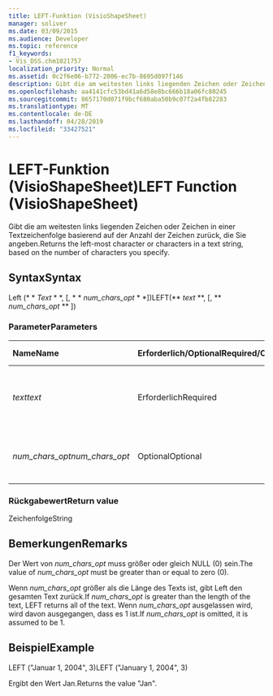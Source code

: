 ```yaml
---
title: LEFT-Funktion (VisioShapeSheet)
manager: soliver
ms.date: 03/09/2015
ms.audience: Developer
ms.topic: reference
f1_keywords:
- Vis_DSS.chm1021757
localization_priority: Normal
ms.assetid: 0c2f6e06-b772-2006-ec7b-8695d097f146
description: Gibt die am weitesten links liegenden Zeichen oder Zeichen in einer Textzeichenfolge basierend auf der Anzahl der Zeichen zurück, die Sie angeben.
ms.openlocfilehash: aa4141cfc53bd41a6d58e8bc666b18a06fc80245
ms.sourcegitcommit: 8657170d071f9bcf680aba50b9c07f2a4fb82283
ms.translationtype: MT
ms.contentlocale: de-DE
ms.lasthandoff: 04/28/2019
ms.locfileid: "33427521"
---
```

# <a name="left-function-visioshapesheet"></a><span data-ttu-id="68056-103">LEFT-Funktion (VisioShapeSheet)</span><span class="sxs-lookup"><span data-stu-id="68056-103">LEFT Function (VisioShapeSheet)</span></span>

<span data-ttu-id="68056-104">Gibt die am weitesten links liegenden Zeichen oder Zeichen in einer Textzeichenfolge basierend auf der Anzahl der Zeichen zurück, die Sie angeben.</span><span class="sxs-lookup"><span data-stu-id="68056-104">Returns the left-most character or characters in a text string, based on the number of characters you specify.</span></span>
  
## <a name="syntax"></a><span data-ttu-id="68056-105">Syntax</span><span class="sxs-lookup"><span data-stu-id="68056-105">Syntax</span></span>

<span data-ttu-id="68056-106">Left (\* \* *Text* \* \*, [, \* \* *num_chars_opt* \* \*])</span><span class="sxs-lookup"><span data-stu-id="68056-106">LEFT(\*\* *text* \*\*, [, \*\* *num_chars_opt* \*\* ])</span></span> 
  
### <a name="parameters"></a><span data-ttu-id="68056-107">Parameter</span><span class="sxs-lookup"><span data-stu-id="68056-107">Parameters</span></span>

|<span data-ttu-id="68056-108">**Name**</span><span class="sxs-lookup"><span data-stu-id="68056-108">**Name**</span></span>|<span data-ttu-id="68056-109">**Erforderlich/Optional**</span><span class="sxs-lookup"><span data-stu-id="68056-109">**Required/Optional**</span></span>|<span data-ttu-id="68056-110">**Datentyp**</span><span class="sxs-lookup"><span data-stu-id="68056-110">**Data Type**</span></span>|<span data-ttu-id="68056-111">**Beschreibung**</span><span class="sxs-lookup"><span data-stu-id="68056-111">**Description**</span></span>|
|:-----|:-----|:-----|:-----|
| <span data-ttu-id="68056-112">_text_</span><span class="sxs-lookup"><span data-stu-id="68056-112">_text_</span></span> <br/> |<span data-ttu-id="68056-113">Erforderlich</span><span class="sxs-lookup"><span data-stu-id="68056-113">Required</span></span>  <br/> |<span data-ttu-id="68056-114">**String**</span><span class="sxs-lookup"><span data-stu-id="68056-114">**String**</span></span> <br/> |<span data-ttu-id="68056-115">Die Zeichenfolge mit den zu extrahierenden Zeichen.</span><span class="sxs-lookup"><span data-stu-id="68056-115">The text string that contains the characters you want to extract.</span></span>  <br/> |
| <span data-ttu-id="68056-116">_num_chars_opt_</span><span class="sxs-lookup"><span data-stu-id="68056-116">_num_chars_opt_</span></span> <br/> |<span data-ttu-id="68056-117">Optional</span><span class="sxs-lookup"><span data-stu-id="68056-117">Optional</span></span>  <br/> |<span data-ttu-id="68056-118">**Numeric**</span><span class="sxs-lookup"><span data-stu-id="68056-118">**Numeric**</span></span> <br/> |<span data-ttu-id="68056-119">Die Anzahl der Zeichen, die extrahiert werden sollen.</span><span class="sxs-lookup"><span data-stu-id="68056-119">The number of characters you want to extract.</span></span>  <br/> |
   
### <a name="return-value"></a><span data-ttu-id="68056-120">Rückgabewert</span><span class="sxs-lookup"><span data-stu-id="68056-120">Return value</span></span>

<span data-ttu-id="68056-121">Zeichenfolge</span><span class="sxs-lookup"><span data-stu-id="68056-121">String</span></span>
  
## <a name="remarks"></a><span data-ttu-id="68056-122">Bemerkungen</span><span class="sxs-lookup"><span data-stu-id="68056-122">Remarks</span></span>

<span data-ttu-id="68056-123">Der Wert von _num_chars_opt_ muss größer oder gleich NULL (0) sein.</span><span class="sxs-lookup"><span data-stu-id="68056-123">The value of  _num_chars_opt_ must be greater than or equal to zero (0).</span></span> 
  
<span data-ttu-id="68056-124">Wenn _num_chars_opt_ größer als die Länge des Texts ist, gibt Left den gesamten Text zurück.</span><span class="sxs-lookup"><span data-stu-id="68056-124">If  _num_chars_opt_ is greater than the length of the text, LEFT returns all of the text.</span></span> <span data-ttu-id="68056-125">Wenn _num_chars_opt_ ausgelassen wird, wird davon ausgegangen, dass es 1 ist.</span><span class="sxs-lookup"><span data-stu-id="68056-125">If  _num_chars_opt_ is omitted, it is assumed to be 1.</span></span> 
  
## <a name="example"></a><span data-ttu-id="68056-126">Beispiel</span><span class="sxs-lookup"><span data-stu-id="68056-126">Example</span></span>

<span data-ttu-id="68056-127">LEFT ("Januar 1, 2004", 3)</span><span class="sxs-lookup"><span data-stu-id="68056-127">LEFT ("January 1, 2004", 3)</span></span> 
  
<span data-ttu-id="68056-128">Ergibt den Wert Jan.</span><span class="sxs-lookup"><span data-stu-id="68056-128">Returns the value "Jan".</span></span> 
  

